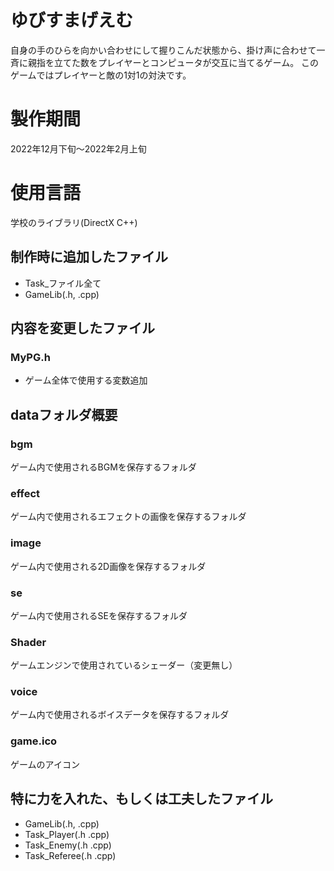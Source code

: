 # ゆびすまげえむ
自身の手のひらを向かい合わせにして握りこんだ状態から、掛け声に合わせて一斉に親指を立てた数をプレイヤーとコンピュータが交互に当てるゲーム。
このゲームではプレイヤーと敵の1対1の対決です。
# 製作期間
2022年12月下旬～2022年2月上旬
# 使用言語
学校のライブラリ(DirectX C++)

## 制作時に追加したファイル
- Task_ファイル全て
- GameLib(.h, .cpp)
## 内容を変更したファイル
### MyPG.h
- ゲーム全体で使用する変数追加
## dataフォルダ概要
### bgm
ゲーム内で使用されるBGMを保存するフォルダ
### effect
ゲーム内で使用されるエフェクトの画像を保存するフォルダ
### image
ゲーム内で使用される2D画像を保存するフォルダ
### se
ゲーム内で使用されるSEを保存するフォルダ
### Shader
ゲームエンジンで使用されているシェーダー（変更無し）
### voice
ゲーム内で使用されるボイスデータを保存するフォルダ
### game.ico
ゲームのアイコン
## 特に力を入れた、もしくは工夫したファイル
- GameLib(.h, .cpp)
- Task_Player(.h .cpp)
- Task_Enemy(.h .cpp)
- Task_Referee(.h .cpp)

